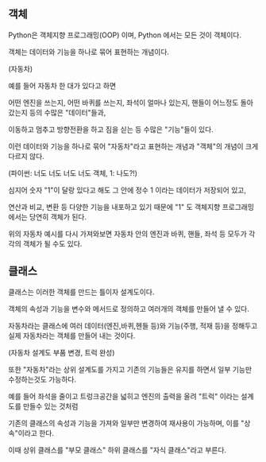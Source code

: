 ## 객체

Python은 객체지향 프로그래밍(OOP) 이며, Python 에서는 모든 것이 객체이다.

객체는 데이터와 기능을 하나로 묶어 표현하는 개념이다.


(자동차)

예를 들어 자동차 한 대가 있다고 하면

어떤 엔진을 쓰는지, 어떤 바퀴를 쓰는지, 좌석이 얼마나 있는지, 핸들이 어느정도 돌아갔는지 등의 수많은 "데이터"들과,

이동하고 멈추고 방향전환을 하고 짐을 싣는 등 수많은 "기능"들이 있다. 

이런 데이터와 기능을 하나로 묶어 "자동차"라고 표현하는 개념과 "객체"의 개념이 크게 다르지 않다. 





(파이썬: 너도 너도 너도 너도 객체, 1: 나도?!)

심지어 숫자 "1"이 달랑 있다고 해도 그 안에 정수 1 이라는 데이터가 저장되어 있고,

연산과 비교, 변환 등 다양한 기능을 내포하고 있기 때문에 "1" 도 객체지향 프로그래밍에서는 당연히 객체가 된다.

위의 자동차 예시를 다시 가져와보면 자동차 안의 엔진과 바퀴, 핸들, 좌석 등 모두가 각각의 객체가 될 수도 있다.


## 클래스

클래스는 이러한 객체를 만드는 틀이자 설계도이다.

객체의 속성과 기능을 변수와 메서드로 정의하고 여러개의 객체를 만들어 낼 수 있다.

자동차라는 클래스에 여러 데이터(엔진,바퀴,헨들 등)와 기능(주행, 적재 등)을 정해두고 실제 자동차라는 객체를 만들어 내는 것이다.


(자동차 설계도  부품 변경, 트럭 완성)


또한 "자동차"라는 상위 설계도를 가지고 기존의 기능들은 유지를 하면서 일부 기능만 수정하는것도 가능하다. 

예를 들어 좌석을 줄이고 트렁크공간을 넓히고 엔진의 출력을 올려 "트럭" 이라는 설계도를 만들수 있는 것처럼

기존의 클래스의 속성과 기능을 가져와 일부만 변경하여 재사용이 가능하며, 이를 "상속"이라고 한다.

이때 상위 클래스를 "부모 클래스" 하위 클래스를 "자식 클래스"라고 부른다.







